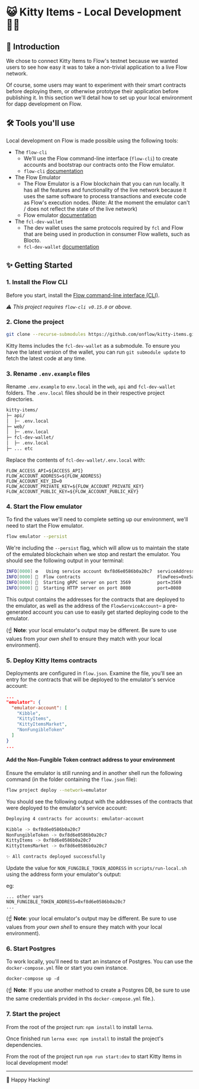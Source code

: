 # 😺 Kitty Items - Local Development 👩‍💻

## 👋 Introduction
We chose to connect Kitty Items to Flow's testnet because we wanted users to see how easy it was to take a non-trivial application to a live Flow network.

Of course, some users may want to experiment with their smart contracts before deploying them, or otherwise prototype their application before publishing it.
In this section we'll detail how to set up your local environment for dapp development on Flow.

## 🛠 Tools you'll use
Local development on Flow is made possible using the following tools:

- The `flow-cli`
  - We'll use the Flow command-line interface (`flow-cli`) to create accounts and bootstrap our contracts onto the Flow emulator.
  - `flow-cli` [documentation](https://docs.onflow.org/flow-cli)
- The Flow Emulator
  - The Flow Emulator is a Flow blockchain that you can run locally. It has all the features and functionality of the live network because it uses the same software to process transactions and execute code as Flow's execution nodes. (Note: At the moment the emulator can't / does not reflect the state of the live network)
  - Flow emulator [documentation](https://docs.onflow.org/emulator)
- The `fcl-dev-wallet`
  - The dev wallet uses the same protocols required by `fcl` and Flow that are being used in production in consumer Flow wallets, such as Blocto.
  - `fcl-dev-wallet` [documentation](https://github.com/onflow/fcl-dev-wallet)

## ✨ Getting Started

### 1. Install the Flow CLI

Before you start, install the [Flow command-line interface (CLI)](https://docs.onflow.org/flow-cli).

_⚠️ This project requires `flow-cli v0.15.0` or above._

### 2. Clone the project

```sh
git clone --recurse-submodules https://github.com/onflow/kitty-items.git
```

Kitty Items includes the `fcl-dev-wallet` as a submodule. To ensure you have the latest version of the wallet, you can run `git submodule update` to fetch the latest code at any time.

### 3. Rename `.env.example` files

Rename `.env.example` to `env.local` in the `web`, `api` and `fcl-dev-wallet` folders.
The `.env.local` files should be in their respective project directories.

```sh
kitty-items/
├─ api/
│  ├─ .env.local
├─ web/
│  ├─ .env.local
├─ fcl-dev-wallet/
│  ├─ .env.local
├─ ... etc
```

Replace the contents of `fcl-dev-wallet/.env.local` with:

```
FLOW_ACCESS_API=${ACCESS_API}
FLOW_ACCOUNT_ADDRESS=${FLOW_ADDRESS}
FLOW_ACCOUNT_KEY_ID=0
FLOW_ACCOUNT_PRIVATE_KEY=${FLOW_ACCOUNT_PRIVATE_KEY}
FLOW_ACCOUNT_PUBLIC_KEY=${FLOW_ACCOUNT_PUBLIC_KEY}
```

### 4. Start the Flow emulator

To find the values we'll need to complete setting up our environment, we'll need to start the Flow emulator.

```sh
flow emulator --persist
```

We're including the `--persist` flag, which will allow us to maintain the state of the emulated blockchain when we stop and restart the emulator. You should see the following output in your terminal:

```sh
INFO[0000] ⚙️   Using service account 0xf8d6e0586b0a20c7  serviceAddress=f8d6e0586b0a20c7 serviceHashAlgo=SHA3_256 servicePrivKey=f8e188e8af0b8b414be59c4a1a15cc666c898fb34d94156e9b51e18bfde754a5 servicePubKey=6e70492cb4ec2a6013e916114bc8bf6496f3335562f315e18b085c19da659bdfd88979a5904ae8bd9b4fd52a07fc759bad9551c04f289210784e7b08980516d2 serviceSigAlgo=ECDSA_P256
INFO[0000] 📜  Flow contracts                             FlowFees=0xe5a8b7f23e8b548f FlowServiceAccount=0xf8d6e0586b0a20c7 FlowStorageFees=0xf8d6e0586b0a20c7 FlowToken=0x0ae53cb6e3f42a79 FungibleToken=0xee82856bf20e2aa6
INFO[0000] 🌱  Starting gRPC server on port 3569          port=3569
INFO[0000] 🌱  Starting HTTP server on port 8080          port=8080
```
This output contains the addresses for the contracts that are deployed to the emulator, as well as the address of the `FlowServiceAccount`– a pre-generated account you can use to easily get started deploying code to the emulator.

(☝️ **Note**: your local emulator's output may be different. Be sure to use values from _your own shell_ to ensure they match with your local environment).
### 5. Deploy Kitty Items contracts

Deployments are configured in `flow.json`. Examine the file, you'll see an entry for the contracts that will be deployed to the emulator's service account: 

```json
...
"emulator": {
  "emulator-account": [
    "Kibble",
    "KittyItems",
    "KittyItemsMarket",
    "NonFungibleToken"
  ]
}
...
```
#### Add the Non-Fungible Token contract address to your environment

Ensure the emulator is still running and in another shell run the following command (in the folder containing the `flow.json` file):

```sh
flow project deploy --network=emulator
```
You should see the following output with the addresses of the contracts that were deployed to the emulator's service account:
```sh
Deploying 4 contracts for accounts: emulator-account

Kibble -> 0xf8d6e0586b0a20c7
NonFungibleToken -> 0xf8d6e0586b0a20c7
KittyItems -> 0xf8d6e0586b0a20c7
KittyItemsMarket -> 0xf8d6e0586b0a20c7

✨ All contracts deployed successfully
```

Update the value for `NON_FUNGIBLE_TOKEN_ADDRESS` in `scripts/run-local.sh` using the address form your emulator's output: 

eg:
```
... other vars
NON_FUNGIBLE_TOKEN_ADDRESS=0xf8d6e0586b0a20c7
...
```

(☝️ **Note**: your local emulator's output may be different. Be sure to use values from _your own shell_ to ensure they match with your local environment).
### 6. Start Postgres

To work locally, you'll need to start an instance of Postgres. 
You can use the `docker-compose.yml` file or start you own instance.

```
docker-compose up -d
```
(☝️ **Note**: If you use another method to create a Postgres DB, be sure to use the same credentials prvided in ths `docker-compose.yml` file.).


### 7. Start the project

From the root of the project run: `npm install` to install `lerna`.

Once finished run `lerna exec npm install` to install the project's dependencies.

From the root of the project run `npm run start:dev` to start Kitty Items in local development mode!

---

🚀 Happy Hacking!
